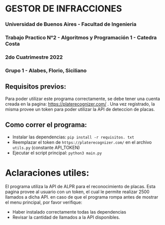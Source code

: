 # GESTOR DE INFRACCIONES

### Universidad de Buenos Aires - Facultad de Ingenieria
### Trabajo Practico N°2 - Algoritmos y Programación 1 - Catedra Costa
### 2do Cuatrimestre 2022
### Grupo 1 - Alabes, Florio, Siciliano

## Requisitos previos:
Para poder utilizar este programa correctamente, se debe tener una cuenta creada en la pagina:
https://platerecognizer.com/ . 
Una vez registrado, la misma provee un token para poder utilizar la API de deteccion de placas.
## Como correr el programa:

- Instalar las dependencias: `pip install -r requisitos. txt`
- Reemplazar el token de `https://platerecognizer.com/` en el archivo `utils.py` (constante API_TOKEN)
- Ejecutar el script principal: `python3 main.py`

# Aclaraciones utiles:

El programa utiliza la API de ALPR para el reconocimiento de placas. Esta pagina provee al usuario con un token, el cual le permite realizar 2500 llamados a dicha API. en caso de que el programa rompa antes de mostrar el menu principal, por favor verifique:
- Haber instalado correctamente todas las dependencias
- Revisar la cantidad de llamados a la API disponibles.
